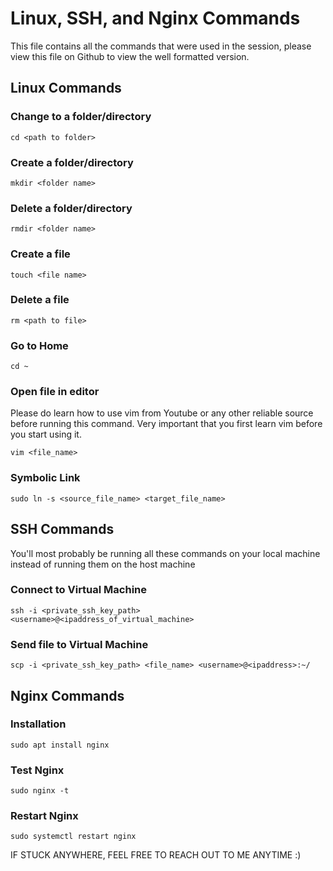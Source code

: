 # Linux, SSH, and Nginx Commands

This file contains all the commands that were used in the session, please view this file on Github to view the well formatted version.

## Linux Commands

### Change to a folder/directory

```
cd <path to folder>
```

### Create a folder/directory

```
mkdir <folder name>
```

### Delete a folder/directory

```
rmdir <folder name>
```

### Create a file

```
touch <file name>
```

### Delete a file

```
rm <path to file>
```

### Go to Home

```
cd ~
```

### Open file in editor

Please do learn how to use vim from Youtube or any other reliable source before running this command. Very important that you first learn vim before you start using it.

```
vim <file_name>
```

### Symbolic Link

```
sudo ln -s <source_file_name> <target_file_name>
```

## SSH Commands

You'll most probably be running all these commands on your local machine instead of running them on the host machine

### Connect to Virtual Machine

```
ssh -i <private_ssh_key_path> <username>@<ipaddress_of_virtual_machine>
```

### Send file to Virtual Machine

```
scp -i <private_ssh_key_path> <file_name> <username>@<ipaddress>:~/
```

## Nginx Commands

### Installation

```
sudo apt install nginx
```

### Test Nginx

```
sudo nginx -t
```

### Restart Nginx

```
sudo systemctl restart nginx
```

IF STUCK ANYWHERE, FEEL FREE TO REACH OUT TO ME ANYTIME :)

